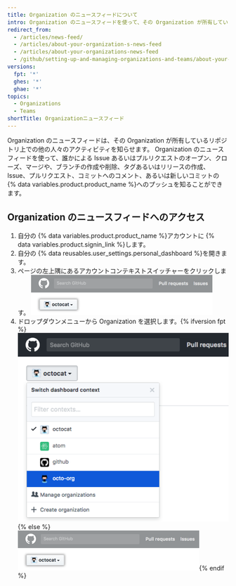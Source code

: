 ```yaml
---
title: Organization のニュースフィードについて
intro: Organization のニュースフィードを使って、その Organization が所有しているリポジトリ上での最近のアクティビティを知ることができます。
redirect_from:
  - /articles/news-feed/
  - /articles/about-your-organization-s-news-feed
  - /articles/about-your-organizations-news-feed
  - /github/setting-up-and-managing-organizations-and-teams/about-your-organizations-news-feed
versions:
  fpt: '*'
  ghes: '*'
  ghae: '*'
topics:
  - Organizations
  - Teams
shortTitle: Organizationニュースフィード
---
```


Organization のニュースフィードは、その Organization が所有しているリポジトリ上での他の人々のアクティビティを知らせます。 Organization のニュースフィードを使って、誰かによる Issue あるいはプルリクエストのオープン、クローズ、マージや、ブランチの作成や削除、タグあるいはリリースの作成、Issue、プルリクエスト、コミットへのコメント、あるいは新しいコミットの {% data variables.product.product_name %}へのプッシュを知ることができます。

## Organization のニュースフィードへのアクセス

1. 自分の {% data variables.product.product_name %}アカウントに {% data variables.product.signin_link %}します。
2. 自分の {% data reusables.user_settings.personal_dashboard %}を開きます。
3. ページの左上隅にあるアカウントコンテキストスイッチャーをクリックします。 ![Enterprise のコンテキストスイッチャーボタン](/assets/images/help/organizations/account_context_switcher.png)
4. ドロップダウンメニューから Organization を選択します。{% ifversion fpt %} ![Context switcher menu in dotcom](/assets/images/help/organizations/account-context-switcher-selected-dotcom.png){% else %}
![Context switcher menu in Enterprise](/assets/images/help/organizations/account_context_switcher.png){% endif %}
